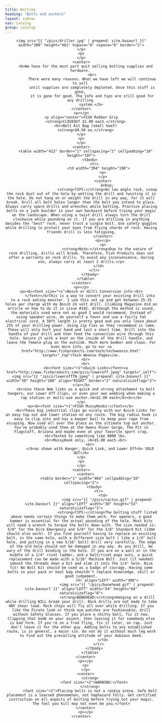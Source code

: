 ```yaml
---
title: Bolting
heading: "Bolts and anchors"
layout: subnav
nav: catalog
group: catalog
---
```


<p class="lead">
</p>

 <div align="center">

    <img src="{{ "/pics/driller.jpg" | prepend: site.baseurl }}" width="309" height="461" hspace="6" vspace="6" border="2">
    </p>
    <p>
    </p>
    <center>
        <b>We have for the most part quit selling bolting supplies and hardware. 
              <br>
              There were many reasons. What we have left we will continue to sell 
              until supplies are completely depleted. Once this stuff is gone, 
              it is gone for good. The info and tips are still good for any drilling 
              system.</b> 
    </center>
    <p></p>
    <p align="center">FISH Rubber Grip
        <strong>CLOSEOUT $1.00 each.</strong>
        <br>Bolt Kit Bag (small beef)
        <strong>$9.50 ea.</strong>
    </p>
    <p>
    </p>
    <center>
        <table width="412" border="1" cellspacing="2" cellpadding="10" height="197">
            <tbody>
                <tr>
                    <td width="394" height="190">
                        <p>
                        </p>
                        <center>
                            &nbsp;
                            <strong>TIPS:</strong>On low angle rock, scoop the rock dust out of the hole by wetting the drill and twisting it in the hole. Do not hang on or weight the drill in any way, for it will break. Drill all bolt holes longer than the bolt you intend to place. Always carry spare drills and wrenches while bolting. Practice placing bolts on a junk boulder in your own backyard before trying your magic on the landscape. When using a twist drill always turn the drill clockwise while pounding on it. If you are drilling in anything besides the "best" rock, never trust a single bolt. Use safety goggles while drilling to protect your eyes from flying shards of rock. Having friends drill is less fatiguing.
                        </center>
                        <p></p>
                        <p>
                            <strong>Note:</strong>Due to the nature of rock drilling, drills will break. Therefore, Fish Products does not offer a warranty on rock drills. To avoid any inconvenience, during use, always carry at least 2 drills.</p>
                    </td>
                </tr>
            </tbody>
        </table>
    </center>
    <p></p>
    <p><b><font size="+1">Bosch or Hilti Conversion info:<br>
            </font></b>This is a way to convert your existing drill into to a rock eating monster. I use this set up and get between 25-35 holes per charge with my Bosch 24 volt drill. Climbing Magazine did an article on how to do it in issue #182. Although the method is sound, the materials used were not as good I would recommend. Instead of using speaker wire, do yourself a favor and use a fairly fat electrical cord. A 50ft length is pretty good and you only loose about 25% of your drilling power. Using zip ties as they recommend is lame. These will only hurt your hand and last a short time. Drill into the handle of your drill and then feed the connection wire through this hole. Secure it with a knot on the inside of the drill handle, and leave the female plug on the outside. Much more bomber and clean. For even more info, go to our <a href="http://www.fishproducts.com/tech/techweenie.html" target="_top">Tech Weenie Pages</a>.
        <br>
        <br>
        <b><font size="+1">Quick Links</font><a href="http://www.fishproducts.com/pics/loweroff.jpeg" target="_self"><img src="{{ "/pics/loweroffTN.jpeg" | prepend: site.baseurl }}" width="50" height="108" align="RIGHT" border="2" naturalsizeflag="3"></a></b>
        <br>Use these 9mm links as a quick and strong attachment to bolt hangers, our Lower Off Clips, or even your own webbing when making a rap station or multi-use anchor.<b>$2.00 each</b><b></b>
    </p>
    <p><b><font size="+1">FISH MussyHooks:</font></b> 
        <br>These big industrial clips go nicely with our Quick Links for an easy top out and lower station on any route. The big radius hook is easy to clip into and has a keeper bail to keep your rope from escaping. Now used all over the place as the ultimate top out anchor. You've probably used them at the Owens River Gorge, The Pit in Flagstaff, Arizona and maybe even at your favorite sport crag.
        <br>Tested to something like 8000 lbs.
        <br>MussyHook only, <b>$5.00 each.<br>
            <br>
            </b>as shown with Hanger, Quick Link, and Lower Off<b> SOLD OUT</b>
    </p>
    <p>
    </p>
    <center>
        <center>
            <table border="1" width="404" cellpadding="10" cellspacing="2">
                <tbody>
                    <tr>
                        <td>
                            <img src="{{ "/pics/cactus.gif" | prepend: site.baseurl }}" align="LEFT" width="30" height="53" naturalsizeflag="3">
                            <strong>TIPS:</strong>The bolting stuff listed above needs certain things to make them work. For openers, a good hammer is essential for the actual pounding of the hole. Most kits will need a wrench to torque the bolts down with. The size needed is: 5/8" for the Dire Emergency and 5/8" for the 3/8" Standard Kit (13mm should also work). If you find yourself having to replace an existing bolt, in the same hole, with a different size bolt ( like a 1/4" bolt hole, and putting in a new 5/16" bolt) drill very carefully. The edge of the old hole should not be damaged in any way. As you drill, be wary of the drill binding in the hole. If you are on a wall or in the middle of a 1/4" rivet ladder, and a bolt/rivet pops outs, a quick replacement can be made with a 5/16" Machine Bolt. Just (if needed) smoosh the threads down a bit and slam it into the 1/4" hole. Nice fit! No Bolt Kit should be used as a badge of courage. Having some bolts in your pack or haul bag shouldn't replace knowledge, skill or good judgement.
                            <hr align="LEFT" width="300">
                            <img src="{{ "/pics/bonehead.gif" | prepend: site.baseurl }}" align="LEFT" width="54" height="64" naturalsizeflag="0">
                            <strong>BONEHEAD:</strong>Hanging on a drill while drilling WILL break your drill. Rock drills are not made to take ANY shear load. Rock chips will fly all over while drilling. If you like the Pirate look or think eye patches are fashionab1e, drill without Safety Glasses. If you place a shitty bolt, fix it now. Clipping that bomb on your ascent, then leaving it for somebody else is bad form. If you're on a Trad fling, fix it later, on rap. Just don't leave it for the other guy. Adding bolts to any established route, is in general, a major sin. Do not do it without much leg work to find out the prevailing attitude of your dubious deed.
                        </td>
                    </tr>
                </tbody>
            </table>
        </center>
        <p></p>
        <p>
        </p>
        <center>
            <strong>
                <font size="+2">WARNING:</font>
            </strong>
            <font size="+2">Placing bolts is not a rookie arena. Safe bolt placement is a learned phenomenon, not haphazard folly. Get certified instruction on all aspects of bolting before trying out your magic. The fool you kill may not even be you.</font>
        </center>
        <p></p>
    </center>
</div>
